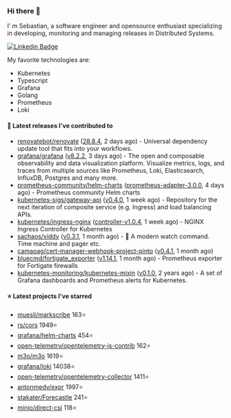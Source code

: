 ### Hi there 👋

I’ m Sebastian, a software engineer and opensource enthusiast specializing in developing, monitoring and managing releases in Distributed Systems.

[![Linkedin Badge](https://img.shields.io/badge/-LinkedIn-blue?style=flat&logo=Linkedin&logoColor=white&link=https://www.linkedin.com/in/sebastian-poxhofer/)](https://www.linkedin.com/in/sebastian-poxhofer/)

My favorite technologies are:
 - Kubernetes
 - Typescript
 - Grafana
 - Golang
 - Prometheus
 - Loki




#### 🚀 Latest releases I've contributed to

- [renovatebot/renovate](https://github.com/renovatebot/renovate) ([28.8.4](https://github.com/renovatebot/renovate/releases/tag/28.8.4), 2 days ago) - Universal dependency update tool that fits into your workflows.
- [grafana/grafana](https://github.com/grafana/grafana) ([v8.2.2](https://github.com/grafana/grafana/releases/tag/v8.2.2), 3 days ago) - The open and composable observability and data visualization platform. Visualize metrics, logs, and traces from multiple sources like Prometheus, Loki, Elasticsearch, InfluxDB, Postgres and many more. 
- [prometheus-community/helm-charts](https://github.com/prometheus-community/helm-charts) ([prometheus-adapter-3.0.0](https://github.com/prometheus-community/helm-charts/releases/tag/prometheus-adapter-3.0.0), 4 days ago) - Prometheus community Helm charts
- [kubernetes-sigs/gateway-api](https://github.com/kubernetes-sigs/gateway-api) ([v0.4.0](https://github.com/kubernetes-sigs/gateway-api/releases/tag/v0.4.0), 1 week ago) - Repository for the next iteration of composite service (e.g. Ingress) and load balancing APIs.
- [kubernetes/ingress-nginx](https://github.com/kubernetes/ingress-nginx) ([controller-v1.0.4](https://github.com/kubernetes/ingress-nginx/releases/tag/controller-v1.0.4), 1 week ago) - NGINX Ingress Controller for Kubernetes
- [sachaos/viddy](https://github.com/sachaos/viddy) ([v0.3.1](https://github.com/sachaos/viddy/releases/tag/v0.3.1), 1 month ago) - 👀 A modern watch command. Time machine and pager etc.
- [camaoag/cert-manager-webhook-project-pinto](https://github.com/camaoag/cert-manager-webhook-project-pinto) ([v0.4.1](https://github.com/camaoag/cert-manager-webhook-project-pinto/releases/tag/v0.4.1), 1 month ago)
- [bluecmd/fortigate_exporter](https://github.com/bluecmd/fortigate_exporter) ([v1.14.1](https://github.com/bluecmd/fortigate_exporter/releases/tag/v1.14.1), 1 month ago) - Prometheus exporter for Fortigate firewalls
- [kubernetes-monitoring/kubernetes-mixin](https://github.com/kubernetes-monitoring/kubernetes-mixin) ([v0.1.0](https://github.com/kubernetes-monitoring/kubernetes-mixin/releases/tag/v0.1.0), 2 years ago) -  A set of Grafana dashboards and Prometheus alerts for Kubernetes.

#### ⭐ Latest projects I've starred

- [muesli/markscribe](https://github.com/muesli/markscribe}) 163⭐
- [rs/cors](https://github.com/rs/cors}) 1949⭐
- [grafana/helm-charts](https://github.com/grafana/helm-charts}) 454⭐
- [open-telemetry/opentelemetry-js-contrib](https://github.com/open-telemetry/opentelemetry-js-contrib}) 162⭐
- [m3o/m3o](https://github.com/m3o/m3o}) 1619⭐
- [grafana/loki](https://github.com/grafana/loki}) 14038⭐
- [open-telemetry/opentelemetry-collector](https://github.com/open-telemetry/opentelemetry-collector}) 1411⭐
- [antonmedv/expr](https://github.com/antonmedv/expr}) 1997⭐
- [stakater/Forecastle](https://github.com/stakater/Forecastle}) 241⭐
- [minio/direct-csi](https://github.com/minio/direct-csi}) 118⭐
